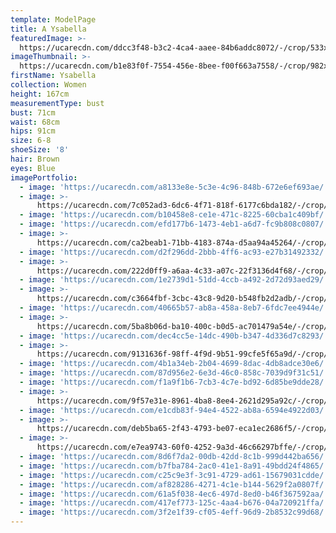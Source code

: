 ```yaml
---
template: ModelPage
title: A Ysabella
featuredImage: >-
  https://ucarecdn.com/ddcc3f48-b3c2-4ca4-aaee-84b6addc8072/-/crop/533x495/0,139/-/preview/
imageThumbnail: >-
  https://ucarecdn.com/b1e83f0f-7554-456e-8bee-f00f663a7558/-/crop/982x1471/455,96/-/preview/
firstName: Ysabella
collection: Women
height: 167cm
measurementType: bust
bust: 71cm
waist: 68cm
hips: 91cm
size: 6-8
shoeSize: '8'
hair: Brown
eyes: Blue
imagePortfolio:
  - image: 'https://ucarecdn.com/a8133e8e-5c3e-4c96-848b-672e6ef693ae/'
  - image: >-
      https://ucarecdn.com/7c052ad3-6dc6-4f71-818f-6177c6bda182/-/crop/732x1048/0,72/-/preview/
  - image: 'https://ucarecdn.com/b10458e8-ce1e-471c-8225-60cba1c409bf/'
  - image: 'https://ucarecdn.com/efd177b6-1473-4eb1-a6d7-fc9b808c0807/'
  - image: >-
      https://ucarecdn.com/ca2beab1-71bb-4183-874a-d5aa94a45264/-/crop/640x788/0,172/-/preview/
  - image: 'https://ucarecdn.com/d2f296dd-2bbb-4ff6-ac93-e27b31492332/'
  - image: >-
      https://ucarecdn.com/222d0ff9-a6aa-4c33-a07c-22f3136d4f68/-/crop/1632x2118/0,331/-/preview/
  - image: 'https://ucarecdn.com/1e2739d1-51dd-4ccb-a492-2d72d93aed29/'
  - image: >-
      https://ucarecdn.com/c3664fbf-3cbc-43c8-9d20-b548fb2d2adb/-/crop/600x640/0,160/-/preview/
  - image: 'https://ucarecdn.com/40665b57-ab8a-458a-8eb7-6fdc7ee4944e/'
  - image: >-
      https://ucarecdn.com/5ba8b06d-ba10-400c-b0d5-ac701479a54e/-/crop/533x737/0,63/-/preview/
  - image: 'https://ucarecdn.com/dec4cc5e-14dc-490b-b347-4d336d7c8293/'
  - image: >-
      https://ucarecdn.com/9131636f-98ff-4f9d-9b51-99cfe5f65a9d/-/crop/734x1078/0,64/-/preview/
  - image: 'https://ucarecdn.com/4b1a34eb-2b04-4699-8dac-4db8adce30e6/'
  - image: 'https://ucarecdn.com/87d956e2-6e3d-46c0-858c-7039d9f31c51/'
  - image: 'https://ucarecdn.com/f1a9f1b6-7cb3-4c7e-bd92-6d85be9dde28/'
  - image: >-
      https://ucarecdn.com/9f57e31e-8961-4ba8-8ee4-2621d295a92c/-/crop/533x751/0,49/-/preview/
  - image: 'https://ucarecdn.com/e1cdb83f-94e4-4522-ab8a-6594e4922d03/'
  - image: >-
      https://ucarecdn.com/deb5ba65-2f43-4793-be07-eca1ec2686f5/-/crop/813x1196/0,0/-/preview/
  - image: >-
      https://ucarecdn.com/e7ea9743-60f0-4252-9a3d-46c66297bffe/-/crop/1732x2033/0,276/-/preview/
  - image: 'https://ucarecdn.com/8d6f7da2-00db-42dd-8c1b-999d442ba656/'
  - image: 'https://ucarecdn.com/b7fba784-2ac0-41e1-8a91-49bdd24f4865/'
  - image: 'https://ucarecdn.com/c25c9e3f-3c91-4729-ad61-15679031cdde/'
  - image: 'https://ucarecdn.com/af828286-4271-4c1e-b144-5629f2a0807f/'
  - image: 'https://ucarecdn.com/61a5f038-4ec6-497d-8ed0-b46f367592aa/'
  - image: 'https://ucarecdn.com/417ef773-125c-4aa4-b676-04a720921ffa/'
  - image: 'https://ucarecdn.com/3f2e1f39-cf05-4eff-96d9-2b8532c99d68/'
---
```


